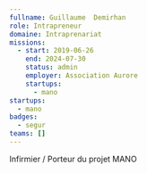 ```yaml
---
fullname: Guillaume  Demirhan
role: Intrapreneur
domaine: Intraprenariat
missions:
  - start: 2019-06-26
    end: 2024-07-30
    status: admin
    employer: Association Aurore
    startups:
      - mano
startups:
  - mano
badges:
  - segur
teams: []
---
```

Infirmier / Porteur du projet MANO